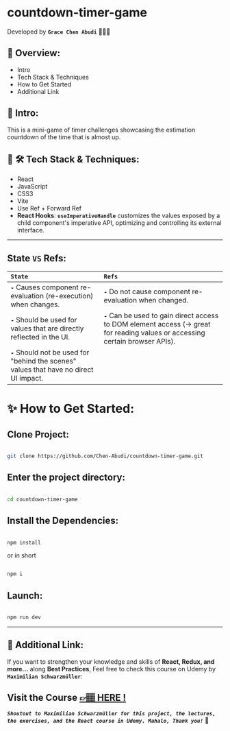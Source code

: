 # countdown-timer-game

Developed by **`Grace Chen Abudi`** 👩🏽‍💻

## 📣 Overview:

- Intro
- Tech Stack & Techniques
- How to Get Started
- Additional Link

## 🔎 Intro:

This is a mini-game of timer challenges showcasing the estimation countdown of the time that is almost up.

## 🧰 🛠️ Tech Stack & Techniques:

- React
- JavaScript
- CSS3
- Vite
- Use Ref + Forward Ref
- **React Hooks**: **`useImperativeHandle`** customizes the values exposed by a child component's imperative API, optimizing and controlling its external interface.

---

## State **`VS`** Refs:

| **`State`**                                                                              | **`Refs`**                                                                                                                      |
| :--------------------------------------------------------------------------------------- | :------------------------------------------------------------------------------------------------------------------------------ |
| **`-`** Causes component re-evaluation (re-execution) when changes.                      | **`-`** Do not cause component re-evaluation when changed.                                                                      |
| **`-`** Should be used for values that are directly reflected in the UI.                 | **`-`** Can be used to gain direct access to DOM element access (→ great for reading values or accessing certain browser APIs). |
| **`-`** Should not be used for "behind the scenes" values that have no direct UI impact. |                                                                                                                                 |

# ✨ How to Get Started:

## Clone Project:

```bash

git clone https://github.com/Chen-Abudi/countdown-timer-game.git

```

## Enter the project directory:

```bash

cd countdown-timer-game

```

## Install the Dependencies:

```bash

npm install

```

or in short

```bash

npm i

```

## Launch:

```bash

npm run dev

```

---

## 🔗 Additional Link:

If you want to strengthen your knowledge and skills of **React, Redux, and more...** along **Best Practices**, Feel free to check this course on Udemy by **`Maximilian Schwarzmüller`**:

## Visit the Course [&#128073;&#127997; **HERE !**](https://www.udemy.com/course/react-the-complete-guide-incl-redux/)

**_`Shoutout to Maximilian Schwarzmüller for this project, the lectures, the exercises, and the React course in Udemy. Mahalo, Thank you!`_** 🌺

